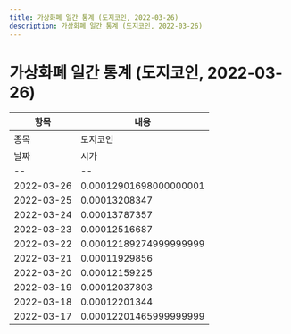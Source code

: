 ```yaml
---
title: 가상화폐 일간 통계 (도지코인, 2022-03-26)
description: 가상화폐 일간 통계 (도지코인, 2022-03-26)
---
```


가상화폐 일간 통계 (도지코인, 2022-03-26)
===

|항목|내용|
|--|--|
|종목|도지코인||마켓|USDT-DOGE||종류|일 단위 캔들||기간|2022-03-17T09:00:00 - 2022-03-26T09:00:00|
|날짜|시가|저가|고가|종가|비고|
|--|--|--|--|--|--|
|2022-03-26|0.00012901698000000001|0.00012895244999999999|0.00012901698000000001|0.00012895244999999999|    |
|2022-03-25|0.00013208347|0.00012843659|0.00013981224|0.00012850087|    |
|2022-03-24|0.00013787357|0.00012875788|0.0001402123|0.00013208347|    |
|2022-03-23|0.00012516687|0.00012348797|0.000132|0.00012823910999999998|    |
|2022-03-22|0.00012189274999999999|0.00012152759|0.00013149958|0.00013000000000000002|    |
|2022-03-21|0.00011929856|0.00011929856|0.00012501959|0.00012001676|    |
|2022-03-20|0.00012159225|0.00011911971999999999|0.00012702325|0.00012507007|    |
|2022-03-19|0.00012037803|0.00011882470000000001|0.00012330000000000002|0.00012330000000000002|    |
|2022-03-18|0.00012201344|0.00011810724|0.00012201344|0.00012037802|    |
|2022-03-17|0.00012201465999999999|0.00011816776|0.00012201465999999999|0.00012201465999999999|    |
